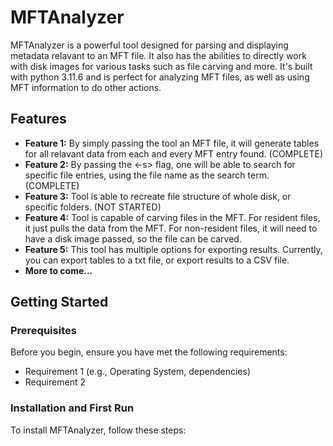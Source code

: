 # MFTAnalyzer

MFTAnalyzer is a powerful tool designed for parsing and displaying metadata relavant to an MFT file. It also has the abilities to directly work with disk images for various tasks such as file carving and more. It's built with python 3.11.6 and is perfect for analyzing MFT files, as well as using MFT information to do other actions. 

## Features

- **Feature 1:** By simply passing the tool an MFT file, it will generate tables for all relavant data from each and every MFT entry found. (COMPLETE)
- **Feature 2:** By passing the <-s> flag, one will be able to search for specific file entries, using the file name as the search term. (COMPLETE) 
- **Feature 3:** Tool is able to recreate file structure of whole disk, or specific folders. (NOT STARTED)
- **Feature 4:** Tool is capable of carving files in the MFT. For resident files, it just pulls the data from the MFT. For non-resident files, it will need to have a disk image passed, so the file can be carved.
- **Feature 5:** This tool has multiple options for exporting results. Currently, you can export tables to a txt file, or export results to a CSV file.
- **More to come...**

## Getting Started

### Prerequisites

Before you begin, ensure you have met the following requirements:
- Requirement 1 (e.g., Operating System, dependencies)
- Requirement 2

### Installation and First Run

To install MFTAnalyzer, follow these steps:


